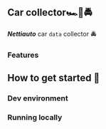 ## Car collector🏎️🚗🚔

_**Nettiauto**_ car `data` collector 🚔

### Features

## How to get started 👋

### Dev environment
### Running locally